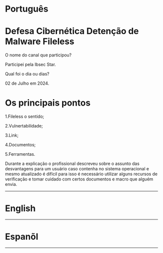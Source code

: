 # Português 

# Defesa Cibernética Detenção de Malware Fileless

O nome do canal que participou?

Participei pela Ibsec Star.

Qual foi o dia ou dias?

02 de Julho em 2024.

# Os principais pontos

1.Fileless o sentido;

2.Vulnertabilidade;

3.Link;

4.Documentos;

5.Ferramentas.





<p>Durante a explicação o profissional descreveu sobre o assunto das desvantagens para um usuário caso contenha no sistema operacional  e mesmo atualizado é difícil para isso 
  é necessário utilizar alguns recursos  de verificação e tomar cuidado com certos documentos e macro que alguém envia. </p>


--------------------------------------------------------------------------------------------------------------------------------

# English 






--------------------------------------------------------------------------------------------------------------------------------

# Espanõl 




--------------------------------------------------------------------------------------------------------------------------------


